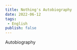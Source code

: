 ```yaml
---
title: Nothing's Autobiography
date: 2022-06-12
tags: 
 - English
publish: false
---
```


Autobiography
